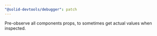 ```yaml
---
"@solid-devtools/debugger": patch
---
```


Pre-observe all components props, to sometimes get actual values when inspected.

